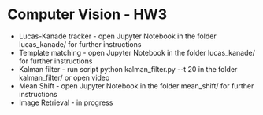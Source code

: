# Computer Vision - HW3
* Lucas-Kanade tracker - open Jupyter Notebook in the folder lucas_kanade/ for further instructions
* Template matching - open Jupyter Notebook in the folder lucas_kanade/ for further instructions
* Kalman filter - run script python kalman_filter.py --t 20 in the folder kalman_filter/ or open video
* Mean Shift - open Jupyter Notebook in the folder mean_shift/ for further instructions
* Image Retrieval - in progress
